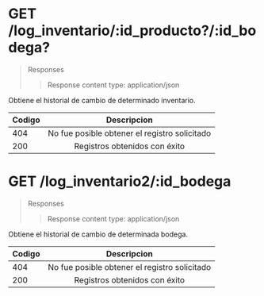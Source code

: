 # GET /log_inventario/:id_producto?/:id_bodega?

>Responses
>>Response content type: application/json

Obtiene el historial de cambio de determinado inventario.

| Codigo | Descripcion |
|-----------|:-----------:| 
| 404 | No fue posible obtener el registro solicitado |
| 200 | Registros obtenidos con éxito |


# GET /log_inventario2/:id_bodega

>Responses
>>Response content type: application/json

Obtiene el historial de cambio de determinada bodega.

| Codigo | Descripcion |
|-----------|:-----------:| 
| 404 | No fue posible obtener el registro solicitado |
| 200 | Registros obtenidos con éxito |



